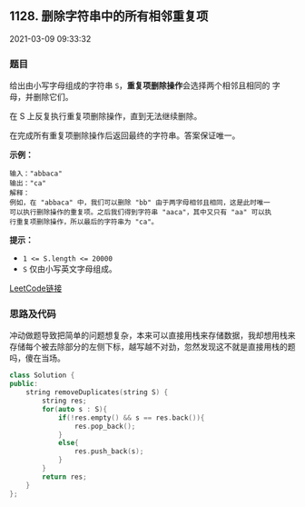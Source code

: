## 1128. 删除字符串中的所有相邻重复项

2021-03-09 09:33:32

### 题目

给出由小写字母组成的字符串 ``S``，**重复项删除操作**会选择两个相邻且相同的
字母，并删除它们。

在 S 上反复执行重复项删除操作，直到无法继续删除。

在完成所有重复项删除操作后返回最终的字符串。答案保证唯一。



**示例：**

```
输入："abbaca"
输出："ca"
解释：
例如，在 "abbaca" 中，我们可以删除 "bb" 由于两字母相邻且相同，这是此时唯一 
可以执行删除操作的重复项。之后我们得到字符串 "aaca"，其中又只有 "aa" 可以执
行重复项删除操作，所以最后的字符串为 "ca"。
```


**提示：**


- ``1 <= S.length <= 20000``
- ``S`` 仅由小写英文字母组成。


[LeetCode链接](https://leetcode-cn.com/problems/remove-all-adjacent-duplicates-in-string/)

### 思路及代码

冲动做题导致把简单的问题想复杂，本来可以直接用栈来存储数据，我却想用栈来存储每个被去除部分的左侧下标，越写越不对劲，忽然发现这不就是直接用栈的题吗，傻在当场。

```cpp
class Solution {
public:
    string removeDuplicates(string S) {
        string res;
        for(auto s : S){
            if(!res.empty() && s == res.back()){
                res.pop_back();
            }
            else{
                res.push_back(s);
            }
        }
        return res;
    }
};
```